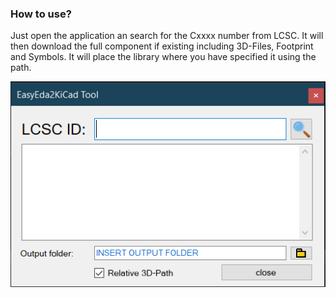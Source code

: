 ﻿### How to use?

Just open the application an search for the Cxxxx number from LCSC. 
It will then download the full component if existing including 3D-Files, Footprint and Symbols. 
It will place the library where you have specified it using the path. 

![GUI](doc/easyeda2kicad1.png)